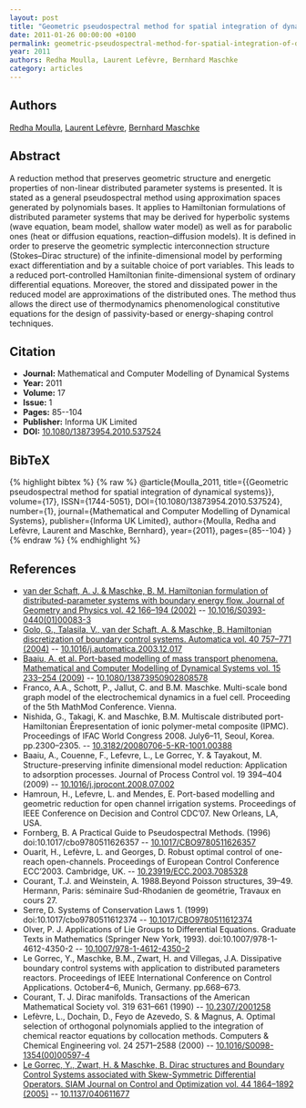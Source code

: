```yaml
---
layout: post
title: "Geometric pseudospectral method for spatial integration of dynamical systems"
date: 2011-01-26 00:00:00 +0100
permalink: geometric-pseudospectral-method-for-spatial-integration-of-dynamical-systems
year: 2011
authors: Redha Moulla, Laurent Lefèvre, Bernhard Maschke
category: articles
---
```

 
## Authors
[Redha Moulla](authors/redha_moulla), [Laurent Lefèvre](authors/laurent_lefevre), [Bernhard Maschke](authors/bernhard_maschke)
 
## Abstract
A reduction method that preserves geometric structure and energetic properties of non-linear distributed parameter systems is presented. It is stated as a general pseudospectral method using approximation spaces generated by polynomials bases. It applies to Hamiltonian formulations of distributed parameter systems that may be derived for hyperbolic systems (wave equation, beam model, shallow water model) as well as for parabolic ones (heat or diffusion equations, reaction–diffusion models). It is defined in order to preserve the geometric symplectic interconnection structure (Stokes–Dirac structure) of the infinite-dimensional model by performing exact differentiation and by a suitable choice of port variables. This leads to a reduced port-controlled Hamiltonian finite-dimensional system of ordinary differential equations. Moreover, the stored and dissipated power in the reduced model are approximations of the distributed ones. The method thus allows the direct use of thermodynamics phenomenological constitutive equations for the design of passivity-based or energy-shaping control techniques.
 
## Citation
- **Journal:** Mathematical and Computer Modelling of Dynamical Systems
- **Year:** 2011
- **Volume:** 17
- **Issue:** 1
- **Pages:** 85--104
- **Publisher:** Informa UK Limited
- **DOI:** [10.1080/13873954.2010.537524](https://doi.org/10.1080/13873954.2010.537524)
 
## BibTeX
{% highlight bibtex %}
{% raw %}
@article{Moulla_2011,
  title={{Geometric pseudospectral method for spatial integration of dynamical systems}},
  volume={17},
  ISSN={1744-5051},
  DOI={10.1080/13873954.2010.537524},
  number={1},
  journal={Mathematical and Computer Modelling of Dynamical Systems},
  publisher={Informa UK Limited},
  author={Moulla, Redha and Lefèvre, Laurent and Maschke, Bernhard},
  year={2011},
  pages={85--104}
}
{% endraw %}
{% endhighlight %}
 
## References
- [van der Schaft, A. J. & Maschke, B. M. Hamiltonian formulation of distributed-parameter systems with boundary energy flow. Journal of Geometry and Physics vol. 42 166–194 (2002)](hamiltonian-formulation-of-distributed-parameter-systems-with-boundary-energy-flow) -- [10.1016/S0393-0440(01)00083-3](https://doi.org/10.1016/S0393-0440(01)00083-3)
- [Golo, G., Talasila, V., van der Schaft, A. & Maschke, B. Hamiltonian discretization of boundary control systems. Automatica vol. 40 757–771 (2004)](hamiltonian-discretization-of-boundary-control-systems) -- [10.1016/j.automatica.2003.12.017](https://doi.org/10.1016/j.automatica.2003.12.017)
- [Baaiu, A. et al. Port-based modelling of mass transport phenomena. Mathematical and Computer Modelling of Dynamical Systems vol. 15 233–254 (2009)](port-based-modelling-of-mass-transport-phenomena) -- [10.1080/13873950902808578](https://doi.org/10.1080/13873950902808578)
- Franco, A.A., Schott, P., Jallut, C. and B.M. Maschke. Multi-scale bond graph model of the electrochemical dynamics in a fuel cell. Proceeding of the 5th MathMod Conference. Vienna.
- Nishida, G., Takagi, K. and Maschke, B.M. Multiscale distributed port-Hamiltonian Êrepresentation of ionic polymer-metal composite (IPMC). Proceedings of IFAC World Congress 2008. July6–11, Seoul, Korea. pp.2300–2305. -- [10.3182/20080706-5-KR-1001.00388](https://doi.org/10.3182/20080706-5-KR-1001.00388)
- Baaiu, A., Couenne, F., Lefevre, L., Le Gorrec, Y. & Tayakout, M. Structure-preserving infinite dimensional model reduction: Application to adsorption processes. Journal of Process Control vol. 19 394–404 (2009) -- [10.1016/j.jprocont.2008.07.002](https://doi.org/10.1016/j.jprocont.2008.07.002)
- Hamroun, H., Lefevre, L. and Mendes, E. Port-based modelling and geometric reduction for open channel irrigation systems. Proceedings of IEEE Conference on Decision and Control CDC’07. New Orleans, LA, USA.
- Fornberg, B. A Practical Guide to Pseudospectral Methods. (1996) doi:10.1017/cbo9780511626357 -- [10.1017/CBO9780511626357](https://doi.org/10.1017/CBO9780511626357)
- Ouarit, H., Lefèvre, L. and Georges, D. Robust optimal control of one-reach open-channels. Proceedings of European Control Conference ECC’2003. Cambridge, UK. -- [10.23919/ECC.2003.7085328](https://doi.org/10.23919/ECC.2003.7085328)
- Courant, T.J. and Weinstein, A. 1988.Beyond Poisson structures, 39–49. Hermann, Paris: séminaire Sud-Rhodanien de geométrie, Travaux en cours 27.
- Serre, D. Systems of Conservation Laws 1. (1999) doi:10.1017/cbo9780511612374 -- [10.1017/CBO9780511612374](https://doi.org/10.1017/CBO9780511612374)
- Olver, P. J. Applications of Lie Groups to Differential Equations. Graduate Texts in Mathematics (Springer New York, 1993). doi:10.1007/978-1-4612-4350-2 -- [10.1007/978-1-4612-4350-2](https://doi.org/10.1007/978-1-4612-4350-2)
- Le Gorrec, Y., Maschke, B.M., Zwart, H. and Villegas, J.A. Dissipative boundary control systems with application to distributed parameters reactors. Proceedings of IEEE International Conference on Control Applications. October4–6, Munich, Germany. pp.668–673.
- Courant, T. J. Dirac manifolds. Transactions of the American Mathematical Society vol. 319 631–661 (1990) -- [10.2307/2001258](https://doi.org/10.2307/2001258)
- Lefèvre, L., Dochain, D., Feyo de Azevedo, S. & Magnus, A. Optimal selection of orthogonal polynomials applied to the integration of chemical reactor equations by collocation methods. Computers &amp; Chemical Engineering vol. 24 2571–2588 (2000) -- [10.1016/S0098-1354(00)00597-4](https://doi.org/10.1016/S0098-1354(00)00597-4)
- [Le Gorrec, Y., Zwart, H. & Maschke, B. Dirac structures and Boundary Control Systems associated with Skew-Symmetric Differential Operators. SIAM Journal on Control and Optimization vol. 44 1864–1892 (2005)](dirac-structures-and-boundary-control-systems-associated-with-skew-symmetric-differential-operators) -- [10.1137/040611677](https://doi.org/10.1137/040611677)

